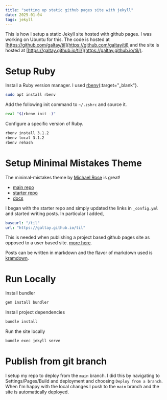 ```yaml
---
title: "setting up static github pages site with jekyll"
date: 2025-01-04
tags: jekyll 
---
```


This is how I setup a static Jekyll site hosted with github pages.
I was working on Ubuntu for this.
The code is hosted at [https://github.com/galtay/til](https://github.com/galtay/til)
and the site is hosted at [https://galtay.github.io/til/](https://galtay.github.io/til/).

# Setup Ruby

Install a Ruby version manager.
I used [rbenv](https://github.com/rbenv/rbenv){:target="_blank"}.

```bash
sudo apt install rbenv
```

Add the following init command to `~/.zshrc` and source it.

``` bash
eval "$(rbenv init -)"
```

Configure a specific version of Ruby.

``` bash
rbenv install 3.1.2
rbenv local 3.1.2
rbenv rehash
```

# Setup Minimal Mistakes Theme

The minimal-mistakes theme by [Michael Rose](https://mademistakes.com/) is great!

 * [main repo](https://github.com/mmistakes/minimal-mistakes)
 * [starter repo](https://github.com/mmistakes/mm-github-pages-starter)
 * [docs](https://mmistakes.github.io/minimal-mistakes)

I began with the starter repo and simply updated the links in `_config.yml` and started writing posts.
In particular I added,

``` yaml
baseurl: "/til"
url: "https://galtay.github.io/til"
```

This is needed when publishing a project based github pages site as opposed to a user based site.
[more here](https://docs.github.com/en/pages/getting-started-with-github-pages/about-github-pages#types-of-github-pages-sites).

Posts can be written in markdown and the flavor of markdown used is 
[kramdown](https://kramdown.gettalong.org/syntax.html).

# Run Locally

Install bundler

``` bash
gem install bundler
```

Install project dependencies

``` bash
bundle install
```

Run the site locally

``` bash
bundle exec jekyll serve
```

# Publish from git branch

I setup my repo to deploy from the `main` branch.
I did this by navigating to Settings/Pages/Build and deployment and choosing `Deploy from a branch`.
When I'm happy with the local changes I push to the `main` branch and the site is automatically deployed.
